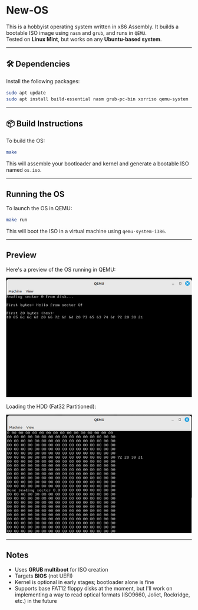 # New-OS

This is a hobbyist operating system written in x86 Assembly. It builds a bootable ISO image using `nasm` and `grub`, and runs in `QEMU`.\
Tested on **Linux Mint**, but works on any **Ubuntu-based system**.

---

## 🛠 Dependencies

Install the following packages:

```bash
sudo apt update
sudo apt install build-essential nasm grub-pc-bin xorriso qemu-system
```

---

## 📦 Build Instructions

To build the OS:

```bash
make
```

This will assemble your bootloader and kernel and generate a bootable ISO named `os.iso`.

---

## Running the OS

To launch the OS in QEMU:

```bash
make run
```

This will boot the ISO in a virtual machine using `qemu-system-i386`.

---

## Preview

Here's a preview of the OS running in QEMU:

![OS Preview](images/OS.png)

Loading the HDD (Fat32 Partitioned):

![OS Preview](images/FAT32_START.png)

---

## Notes

- Uses **GRUB multiboot** for ISO creation
- Targets **BIOS** (not UEFI)
- Kernel is optional in early stages; bootloader alone is fine
- Supports base FAT12 floppy disks at the moment, but I'll work on implementing a way to read optical formats (ISO9660, Joliet, Rockridge, etc.) in the future
